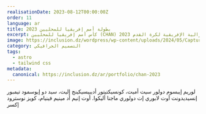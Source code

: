 ```yaml
---
realisationDate: 2023-08-12T00:00:00Z
order: 11
language: ar
title: بطولة أمم إفريقيا للمحليين 2023
excerpt: كأس أمم إفريقيا للمحليين (CHAN) 2023 هي بطولة كرة قدم مخصصة للاعبين الذين ينشطون في البطولات الوطنية الإفريقية. تنظمها الكونفدرالية الإفريقية لكرة القدم (CAF).
image: https://inclusion.dz/wordpress/wp-content/uploads/2024/05/Capture-décran-2023-11-09-à-18.43.03.png
category: التصميم الجرافيكي
tags:
  - astro
  - tailwind css
metadata:
  canonical: https://inclusion.dz/ar/portfolio/chan-2023
---
```


لوريم إيبسوم دولور سيت أميت، كونسيكتيتور أديبيسيكينج إليت، سيد دو إيوسمود تيمبور إنسيديدونت أوت لابوري إت دولوري ماجنا أليكوا. أوت إنيم أد مينيم فينيام، كويز نوسترود إكسر
